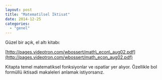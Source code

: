 ```yaml
---
layout: post
title: "Matematilsel İktisat"
date: 2014-12-25
categories: 
  - "genel"
---
```


Güzel bir açık, el altı kitabı:

[http://pages.videotron.com/wbossert/math\_econ\_aug02.pdf](http://pages.videotron.com/wbossert/math_econ_aug02.pdf)

Kitapta temel matematiksel fonksiyonlar ve ıspatlar yer alıyor. Özellikle bol formüllü iktisadi makaleleri anlamak istiyorsanız.
